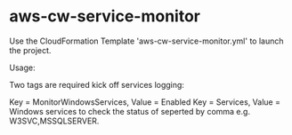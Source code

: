 # aws-cw-service-monitor

Use the CloudFormation Template 'aws-cw-service-monitor.yml' to launch the project.


Usage:

Two tags are required kick off services logging:

Key = MonitorWindowsServices, Value = Enabled
Key = Services, Value = Windows services to check the status of seperted by comma e.g. W3SVC,MSSQLSERVER.

